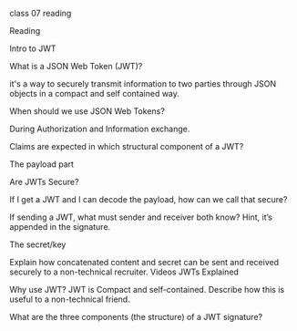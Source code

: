 
class 07 reading

Reading

Intro to JWT

What is a JSON Web Token (JWT)?

it's a way to securely transmit information to two parties through JSON objects in a compact and self contained way.

When should we use JSON Web Tokens?

During Authorization and Information exchange.

Claims are expected in which structural component of a JWT?

The payload part

Are JWTs Secure?

If I get a JWT and I can decode the payload, how can we call that secure?



If sending a JWT, what must sender and receiver both know? Hint, it’s appended in the signature.

The secret/key

Explain how concatenated content and secret can be sent and received securely to a non-technical recruiter.
Videos
JWTs Explained

Why use JWT?
JWT is Compact and self-contained. Describe how this is useful to a non-technical friend.

What are the three components (the structure) of a JWT signature?
